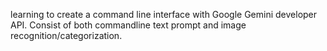 learning to create a command line interface with Google Gemini developer API. Consist of both commandline text prompt and image recognition/categorization.
